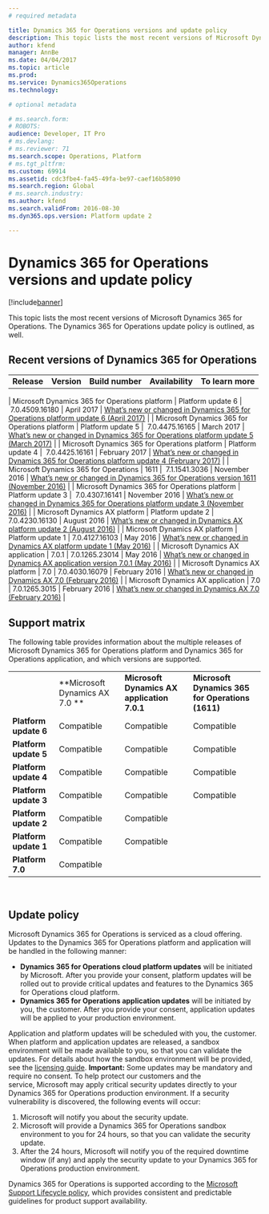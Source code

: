 ```yaml
---
# required metadata

title: Dynamics 365 for Operations versions and update policy
description: This topic lists the most recent versions of Microsoft Dynamics 365 for Operations. The Dynamics 365 for Operations update policy is outlined, as well.
author: kfend
manager: AnnBe
ms.date: 04/04/2017
ms.topic: article
ms.prod: 
ms.service: Dynamics365Operations
ms.technology: 

# optional metadata

# ms.search.form: 
# ROBOTS: 
audience: Developer, IT Pro
# ms.devlang: 
# ms.reviewer: 71
ms.search.scope: Operations, Platform
# ms.tgt_pltfrm: 
ms.custom: 69914
ms.assetid: cdc3fbe4-fa45-49fa-be97-caef16b58090
ms.search.region: Global
# ms.search.industry: 
ms.author: kfend
ms.search.validFrom: 2016-08-30
ms.dyn365.ops.version: Platform update 2

---
```


# Dynamics 365 for Operations versions and update policy

[!include[banner](../includes/banner.md)]


This topic lists the most recent versions of Microsoft Dynamics 365 for Operations. The Dynamics 365 for Operations update policy is outlined, as well.

Recent versions of Dynamics 365 for Operations
----------------------------------------------

|                                                |                   |                  |                  |                                                                                                                                                                                          |
|------------------------------------------------|-------------------|------------------|------------------|------------------------------------------------------------------------------------------------------------------------------------------------------------------------------------------|
| **Release**                                    | **Version**       | **Build number** | **Availability** | **To learn more**                                                                                                                                                                        |

| Microsoft Dynamics 365 for Operations platform | Platform update 6 |  7.0.4509.16180  | April 2017    | [What’s new or changed in Dynamics 365 for Operations platform update 6 (April 2017)](../get-started/whats-new-platform-update-6.md)  |
| Microsoft Dynamics 365 for Operations platform | Platform update 5 |  7.0.4475.16165  | March 2017    | [What’s new or changed in Dynamics 365 for Operations platform update 5 (March 2017)](../get-started/whats-new-platform-update-5.md)  |
| Microsoft Dynamics 365 for Operations platform | Platform update 4 |  7.0.4425.16161  | February 2017    | [What’s new or changed in Dynamics 365 for Operations platform update 4 (February 2017)](../get-started/whats-new-platform-update-4.md)  |
| Microsoft Dynamics 365 for Operations          | 1611              |  7.1.1541.3036   | November 2016    | [What’s new or changed in Dynamics 365 for Operations version 1611 (November 2016)](../get-started/whats-new-dynamics-365-operations-1611.md)            |
| Microsoft Dynamics 365 for Operations platform | Platform update 3 |  7.0.4307.16141  | November 2016    | [What’s new or changed in Dynamics 365 for Operations platform update 3 (November 2016)](../get-started/whats-new-platform-update-3.md)  |
| Microsoft Dynamics AX platform                 | Platform update 2 | 7.0.4230.16130   | August 2016      | [What’s new or changed in Dynamics AX platform update 2 (August 2016)](../get-started/whats-new-platform-update-2.md)        |
| Microsoft Dynamics AX platform                 | Platform update 1 | 7.0.4127.16103   | May 2016         | [What’s new or changed in Dynamics AX platform update 1 (May 2016)](../get-started/whats-new-changed-platform-version-7-1-may-2016.md)              |
| Microsoft Dynamics AX application              | 7.0.1             | 7.0.1265.23014   | May 2016         | [What’s new or changed in Dynamics AX application version 7.0.1 (May 2016)](../get-started/whats-new-changed-application-version-7-0-1-may-2016.md) |
| Microsoft Dynamics AX platform                 | 7.0               | 7.0.4030.16079   | February 2016    | [What’s new or changed in Dynamics AX 7.0 (February 2016)](../get-started/whats-new-changed-7-0-february-2016.md)                                   |
| Microsoft Dynamics AX application              | 7.0               | 7.0.1265.3015    | February 2016    | [What’s new or changed in Dynamics AX 7.0 (February 2016)](../get-started/whats-new-changed-7-0-february-2016.md)                                   |

## Support matrix
The following table provides information about the multiple releases of Microsoft Dynamics 365 for Operations platform and Dynamics 365 for Operations application, and which versions are supported.

|                       |                                |                                             |                                                  |
|-----------------------|--------------------------------|---------------------------------------------|--------------------------------------------------|
|                       | **Microsoft Dynamics AX 7.0 ** | **Microsoft Dynamics AX application 7.0.1** | **Microsoft Dynamics 365 for Operations (1611)** |
| **Platform update 6** | Compatible                      | Compatible                                   | Compatible                                        |
| **Platform update 5** | Compatible                      | Compatible                                   | Compatible                                        |
| **Platform update 4** | Compatible                      | Compatible                                   | Compatible                                        |
| **Platform update 3** | Compatible                      | Compatible                                   | Compatible                                        |
| **Platform update 2** | Compatible                      | Compatible                                   |                                                  |
| **Platform update 1** | Compatible                      | Compatible                                   |                                                  |
| **Platform 7.0**      | Compatible                      |                                             |                                                  |

 

## Update policy
Microsoft Dynamics 365 for Operations is serviced as a cloud offering. Updates to the Dynamics 365 for Operations platform and application will be handled in the following manner:

-   **Dynamics 365 for Operations cloud platform updates** will be initiated by Microsoft. After you provide your consent, platform updates will be rolled out to provide critical updates and features to the Dynamics 365 for Operations cloud platform.
-   **Dynamics 365 for Operations application updates** will be initiated by you, the customer. After you provide your consent, application updates will be applied to your production environment.

Application and platform updates will be scheduled with you, the customer. When platform and application updates are released, a sandbox environment will be made available to you, so that you can validate the updates. For details about how the sandbox environment will be provided, see the [licensing guide](http://aka.ms/s201h6). **Important:** Some updates may be mandatory and require no consent. To help protect our customers and the service, Microsoft may apply critical security updates directly to your Dynamics 365 for Operations production environment. If a security vulnerability is discovered, the following events will occur:

1.  Microsoft will notify you about the security update.
2.  Microsoft will provide a Dynamics 365 for Operations sandbox environment to you for 24 hours, so that you can validate the security update.
3.  After the 24 hours, Microsoft will notify you of the required downtime window (if any) and apply the security update to your Dynamics 365 for Operations production environment.

Dynamics 365 for Operations is supported according to the [Microsoft Support Lifecycle policy](https://support.microsoft.com/en-us/gp/lifecycle#gp/OSSLpolicy), which provides consistent and predictable guidelines for product support availability.




